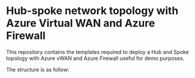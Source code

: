 # Hub-spoke network topology with Azure Virtual WAN and Azure Firewall

This repository contains the templates required to deploy a Hub and Spoke topology with Azure vWAN and Azure Firewall useful for demo purposes.

The structure is as follow:



